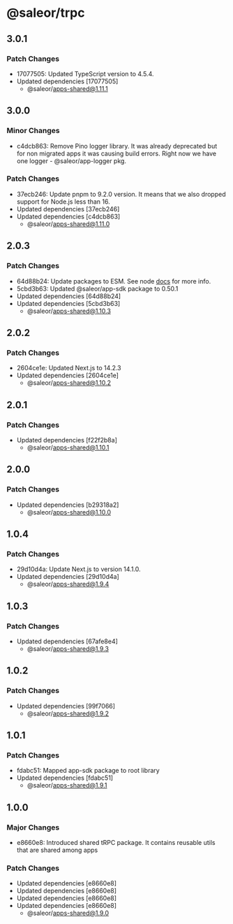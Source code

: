 # @saleor/trpc

## 3.0.1

### Patch Changes

- 17077505: Updated TypeScript version to 4.5.4.
- Updated dependencies [17077505]
  - @saleor/apps-shared@1.11.1

## 3.0.0

### Minor Changes

- c4dcb863: Remove Pino logger library. It was already deprecated but for non migrated apps it was causing build errors. Right now we have one logger - @saleor/app-logger pkg.

### Patch Changes

- 37ecb246: Update pnpm to 9.2.0 version. It means that we also dropped support for Node.js less than 16.
- Updated dependencies [37ecb246]
- Updated dependencies [c4dcb863]
  - @saleor/apps-shared@1.11.0

## 2.0.3

### Patch Changes

- 64d88b24: Update packages to ESM. See node [docs](https://nodejs.org/api/esm.html) for more info.
- 5cbd3b63: Updated @saleor/app-sdk package to 0.50.1
- Updated dependencies [64d88b24]
- Updated dependencies [5cbd3b63]
  - @saleor/apps-shared@1.10.3

## 2.0.2

### Patch Changes

- 2604ce1e: Updated Next.js to 14.2.3
- Updated dependencies [2604ce1e]
  - @saleor/apps-shared@1.10.2

## 2.0.1

### Patch Changes

- Updated dependencies [f22f2b8a]
  - @saleor/apps-shared@1.10.1

## 2.0.0

### Patch Changes

- Updated dependencies [b29318a2]
  - @saleor/apps-shared@1.10.0

## 1.0.4

### Patch Changes

- 29d10d4a: Update Next.js to version 14.1.0.
- Updated dependencies [29d10d4a]
  - @saleor/apps-shared@1.9.4

## 1.0.3

### Patch Changes

- Updated dependencies [67afe8e4]
  - @saleor/apps-shared@1.9.3

## 1.0.2

### Patch Changes

- Updated dependencies [99f7066]
  - @saleor/apps-shared@1.9.2

## 1.0.1

### Patch Changes

- fdabc51: Mapped app-sdk package to root library
- Updated dependencies [fdabc51]
  - @saleor/apps-shared@1.9.1

## 1.0.0

### Major Changes

- e8660e8: Introduced shared tRPC package. It contains reusable utils that are shared among apps

### Patch Changes

- Updated dependencies [e8660e8]
- Updated dependencies [e8660e8]
- Updated dependencies [e8660e8]
- Updated dependencies [e8660e8]
  - @saleor/apps-shared@1.9.0
